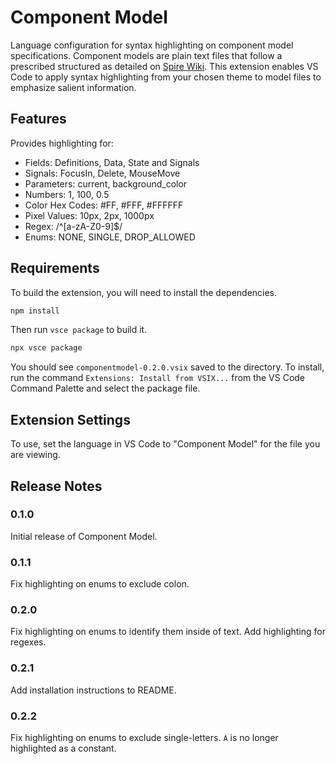 # Component Model

Language configuration for syntax highlighting on component model specifications. Component models are plain text files that follow a prescribed structured as detailed on [Spire Wiki](https://wiki.spiretrading.com/index.php/Model). This extension enables VS Code to apply syntax highlighting from your chosen theme to model files to emphasize salient information.

## Features

Provides highlighting for:

- Fields: Definitions, Data, State and Signals
- Signals: FocusIn, Delete, MouseMove
- Parameters: current, background_color
- Numbers: 1, 100, 0.5
- Color Hex Codes: #FF, #FFF, #FFFFFF
- Pixel Values: 10px, 2px, 1000px
- Regex: /^[a-zA-Z0-9]$/
- Enums: NONE, SINGLE, DROP_ALLOWED

## Requirements

To build the extension, you will need to install the dependencies.

```bash
npm install
```

Then run `vsce package` to build it.

```bash
npx vsce package
```

You should see `componentmodel-0.2.0.vsix` saved to the directory. To install, run the command `Extensions: Install from VSIX...` from the VS Code Command Palette and select the package file.

## Extension Settings

To use, set the language in VS Code to "Component Model" for the file you are viewing.

## Release Notes

### 0.1.0

Initial release of Component Model.

### 0.1.1

Fix highlighting on enums to exclude colon.

### 0.2.0

Fix highlighting on enums to identify them inside of text.
Add highlighting for regexes.

### 0.2.1

Add installation instructions to README.

### 0.2.2

Fix highlighting on enums to exclude single-letters. `A` is no longer
highlighted as a constant.
